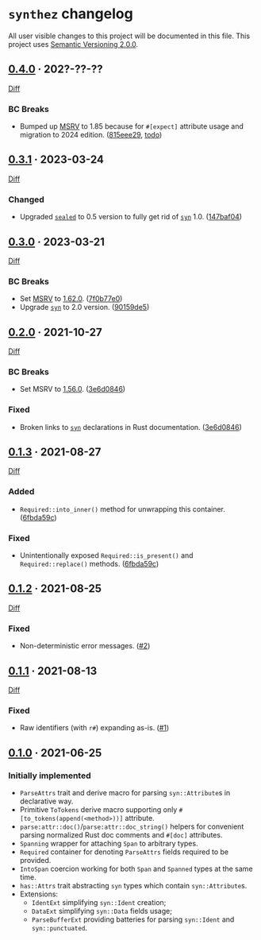 `synthez` changelog
===================

All user visible changes to this project will be documented in this file. This project uses [Semantic Versioning 2.0.0].




## [0.4.0] · 202?-??-??
[0.4.0]: /../../tree/v0.4.0

[Diff](/../../compare/v0.3.1...v0.4.0)

### BC Breaks

- Bumped up [MSRV] to 1.85 because for `#[expect]` attribute usage and migration to 2024 edition. ([815eee29], [todo])

[815eee29]: /../../commit/815eee29d000623038f47fbc6a6a621641e8facb
[todo]: /../../commit/todo




## [0.3.1] · 2023-03-24
[0.3.1]: /../../tree/v0.3.1

[Diff](/../../compare/v0.3.0...v0.3.1)

### Changed

- Upgraded [`sealed`] to 0.5 version to fully get rid of [`syn`] 1.0. ([147baf04])

[147baf04]: /../../commit/147baf047ff840776346048afdafe77ccb94486b




## [0.3.0] · 2023-03-21
[0.3.0]: /../../tree/v0.3.0

[Diff](/../../compare/v0.2.0...v0.3.0)

### BC Breaks

- Set [MSRV] to [1.62.0](https://blog.rust-lang.org/2022/06/30/Rust-1.62.0.html). ([7f0b77e0])
- Upgrade [`syn`] to 2.0 version. ([90159de5])

[7f0b77e0]: /../../commit/7f0b77e0842edd7ecd18c91ec1e1b218711cc230
[90159de5]: /../../commit/90159de521e71c0d0cffbdb38dcb21e9ffe84227




## [0.2.0] · 2021-10-27
[0.2.0]: /../../tree/v0.2.0

[Diff](/../../compare/v0.1.3...v0.2.0)

### BC Breaks

- Set MSRV to [1.56.0](https://blog.rust-lang.org/2021/10/21/Rust-1.56.0.html). ([3e6d0846])

### Fixed

- Broken links to [`syn`] declarations in Rust documentation. ([3e6d0846])

[3e6d0846]: /../../commit/3e6d08464ef66b1e3ca47a0afda1175e6ce15a95




## [0.1.3] · 2021-08-27
[0.1.3]: /../../tree/v0.1.3

[Diff](/../../compare/v0.1.2...v0.1.3)

### Added

- `Required::into_inner()` method for unwrapping this container. ([6fbda59c])

### Fixed

- Unintentionally exposed `Required::is_present()` and `Required::replace()` methods. ([6fbda59c])

[6fbda59c]: /../../commit/6fbda59c5940effd32e66592602007dece082fcc




## [0.1.2] · 2021-08-25
[0.1.2]: /../../tree/v0.1.2

[Diff](/../../compare/v0.1.1...v0.1.2)

### Fixed

- Non-deterministic error messages. ([#2])

[#2]: /../../pull/2




## [0.1.1] · 2021-08-13
[0.1.1]: /../../tree/v0.1.1

[Diff](/../../compare/v0.1.0...v0.1.1)

### Fixed

- Raw identifiers (with `r#`) expanding as-is. ([#1])

[#1]: /../../pull/1




## [0.1.0] · 2021-06-25
[0.1.0]: /../../tree/v0.1.0

### Initially implemented 

- `ParseAttrs` trait and derive macro for parsing `syn::Attribute`s in declarative way.
- Primitive `ToTokens` derive macro supporting only `#[to_tokens(append(<method>))]` attribute.
- `parse:attr::doc()`/`parse:attr::doc_string()` helpers for convenient parsing normalized Rust doc comments and `#[doc]` attributes.
- `Spanning` wrapper for attaching `Span` to arbitrary types.
- `Required` container for denoting `ParseAttrs` fields required to be provided.
- `IntoSpan` coercion working for both `Span` and `Spanned` types at the same time.
- `has::Attrs` trait abstracting `syn` types which contain `syn::Attribute`s.
- Extensions:
    - `IdentExt` simplifying `syn::Ident` creation;
    - `DataExt` simplifying `syn::Data` fields usage;
    - `ParseBufferExt` providing batteries for parsing `syn::Ident` and `syn::punctuated`.




[`sealed`]: https://docs.rs/sealed
[`syn`]: https://docs.rs/syn
[MSRV]: https://doc.rust-lang.org/cargo/reference/manifest.html#the-rust-version-field
[Semantic Versioning 2.0.0]: https://semver.org
